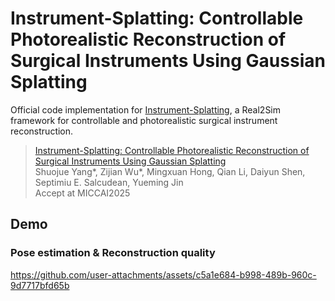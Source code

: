 # Instrument-Splatting: Controllable Photorealistic Reconstruction of Surgical Instruments Using Gaussian Splatting

Official code implementation for [Instrument-Splatting](https://arxiv.org/abs/2503.04082), a Real2Sim framework for controllable and photorealistic surgical instrument reconstruction.

<!--### [Project Page]() -->

> [Instrument-Splatting: Controllable Photorealistic Reconstruction of Surgical Instruments Using Gaussian Splatting](https://arxiv.org/abs/2503.04082)\
> Shuojue Yang*, Zijian Wu*, Mingxuan Hong, Qian Li, Daiyun Shen, Septimiu E. Salcudean, Yueming Jin\
> Accept at MICCAI2025

## Demo

### Pose estimation & Reconstruction quality 



https://github.com/user-attachments/assets/c5a1e684-b998-489b-960c-9d7717bfd65b